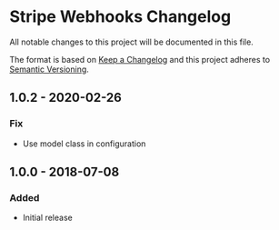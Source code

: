 # Stripe Webhooks Changelog

All notable changes to this project will be documented in this file.

The format is based on [Keep a Changelog](http://keepachangelog.com/) and this project adheres to [Semantic Versioning](http://semver.org/).

## 1.0.2 - 2020-02-26
### Fix
- Use model class in configuration

## 1.0.0 - 2018-07-08
### Added
- Initial release

